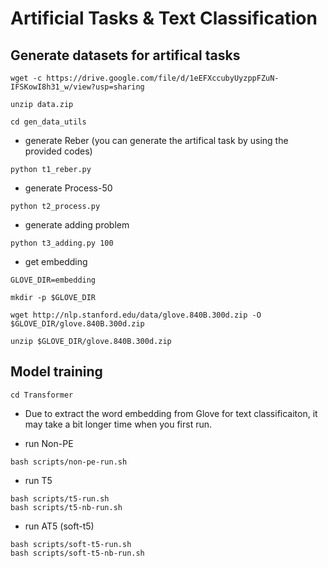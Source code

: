 # Artificial Tasks & Text Classification

## Generate datasets for artifical tasks

```
wget -c https://drive.google.com/file/d/1eEFXccubyUyzppFZuN-IFSKowI8h31_w/view?usp=sharing

unzip data.zip

cd gen_data_utils
```

- generate Reber (you can generate the artifical task by using the provided codes)

```
python t1_reber.py
```

- generate Process-50

```
python t2_process.py
```

- generate adding problem

```
python t3_adding.py 100
```


- get embedding

```
GLOVE_DIR=embedding

mkdir -p $GLOVE_DIR

wget http://nlp.stanford.edu/data/glove.840B.300d.zip -O $GLOVE_DIR/glove.840B.300d.zip

unzip $GLOVE_DIR/glove.840B.300d.zip
```

## Model training

```
cd Transformer
```

- Due to extract the word embedding from Glove for text classificaiton, it may take a bit longer time when you first run.

- run Non-PE 

```
bash scripts/non-pe-run.sh
```

- run T5

```
bash scripts/t5-run.sh
bash scripts/t5-nb-run.sh
```

- run AT5 (soft-t5)

```
bash scripts/soft-t5-run.sh
bash scripts/soft-t5-nb-run.sh
```
